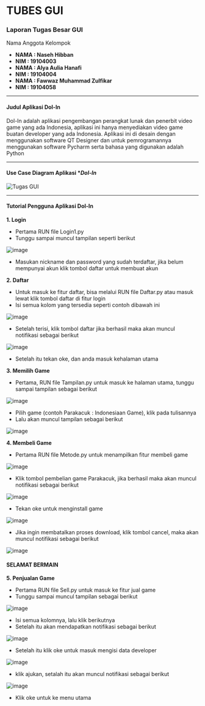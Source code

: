 <h1> TUBES GUI

### Laporan Tugas Besar GUI 
Nama Anggota Kelompok
* **NAMA  : Naseh Hibban** 
* **NIM   : 19104003**
* **NAMA  : Alya Aulia Hanafi** 
* **NIM   : 19104004** 
* **NAMA  : Fawwaz Muhammad Zulfikar** 
* **NIM   : 19104058** 
<hr>

#### Judul Aplikasi **Dol-In**

Dol-In adalah aplikasi pengembangan perangkat lunak dan penerbit video game yang ada Indonesia, aplikasi ini hanya menyediakan video game buatan developer yang ada Indonesia. Aplikasi ini di desain dengan menggunakan software QT Designer dan untuk pemrogramannya menggunakan software Pycharm serta bahasa yang digunakan adalah Python <hr>

#### Use Case Diagram Aplikasi **Dol-In*

![Tugas GUI](https://user-images.githubusercontent.com/72422096/127508456-db5a71e5-cf43-4ad6-a69a-39b64138986c.png)
<hr>

#### Tutorial Pengguna Aplikasi **Dol-In**

**1. Login**
  - Pertama RUN file Login1.py 
  - Tunggu sampai muncul tampilan seperti berikut
  
![image](https://user-images.githubusercontent.com/72422096/127509435-c6ecfc32-fe57-4bac-bd1e-b359392c1711.png)

  - Masukan nickname dan password yang sudah terdaftar, jika belum mempunyai akun klik tombol daftar untuk membuat akun
 
 
**2. Daftar**
  - Untuk masuk ke fitur daftar, bisa melalui RUN file Daftar.py atau masuk lewat klik tombol daftar di fitur login
  - Isi semua kolom yang tersedia seperti contoh dibawah ini

![image](https://user-images.githubusercontent.com/72422096/127510475-866ba5cc-6f82-4ecf-9fd4-935bc85c84dc.png)

  - Setelah terisi, klik tombol daftar jika berhasil maka akan muncul notifikasi sebagai berikut
 
![image](https://user-images.githubusercontent.com/72422096/127510981-b99e61c8-7fed-4609-9252-912a2f0ba36d.png)

  - Setelah itu tekan oke, dan anda masuk kehalaman utama


**3. Memilih Game**
  - Pertama, RUN file Tampilan.py untuk masuk ke halaman utama, tunggu sampai tampilan sebagai berikut

![image](https://user-images.githubusercontent.com/72422096/127511510-957b3997-11b4-40cc-a5e9-d0cd0cf34c42.png)

  - Pilih game (contoh Parakacuk : Indonesiaan Game), klik pada tulisannya 
  - Lalu akan muncul tampilan sebagai berikut

![image](https://user-images.githubusercontent.com/72422096/127512152-d58f81cb-e378-4b6d-9a1b-b7b35d125d4b.png)


**4. Membeli Game**
  - Pertama RUN file Metode.py untuk menampilkan fitur membeli game

![image](https://user-images.githubusercontent.com/72422096/127512550-3ee2c727-f7d9-4726-9c52-9e309b393533.png)

  - Klik tombol pembelian game Parakacuk, jika berhasil maka akan muncul notifikasi sebagai berikut

![image](https://user-images.githubusercontent.com/72422096/127512825-85d91e65-2da3-4d0d-9c49-fd39d3972264.png)

  - Tekan oke untuk menginstall game

![image](https://user-images.githubusercontent.com/72422096/127513159-4120ec64-615a-4bf1-a8e5-6106e8ff5aa2.png)

  - Jika ingin membatalkan proses download, klik tombol cancel, maka akan muncul notifikasi sebagai berikut

![image](https://user-images.githubusercontent.com/72422096/127513612-91269bfd-4683-48eb-a64c-82f874e0bffd.png)

#### SELAMAT BERMAIN


**5. Penjualan Game**
 - Pertama RUN file Sell.py untuk masuk ke fitur jual game
 - Tunggu sampai muncul tampilan sebagai berikut

![image](https://user-images.githubusercontent.com/72422096/127514577-61deb2d9-1a00-4df0-b6f9-2ae9105639a2.png)

 - Isi semua kolomnya, lalu klik berikutnya
 - Setelah itu akan mendapatkan notifikasi sebagai berikut

![image](https://user-images.githubusercontent.com/72422096/127514769-f28f3a2e-9c8f-429f-bed3-843deccb839c.png)

 - Setelah itu klik oke untuk masuk mengisi data developer

![image](https://user-images.githubusercontent.com/72422096/127515131-5f138951-577a-4c6f-947b-b1203f024e6b.png)

 - klik ajukan, setalah itu akan muncul notifikasi sebagai berikut

![image](https://user-images.githubusercontent.com/72422096/127515906-ce5d4e84-831b-41bf-85fd-93cdb0a406e7.png)

 - Klik oke untuk ke menu utama
